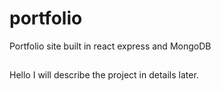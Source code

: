 # portfolio

Portfolio site built in react express and MongoDB

##

Hello I will describe the project in details later.

